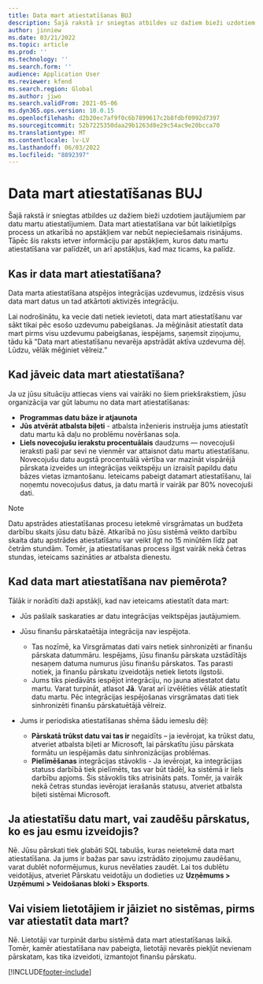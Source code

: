 ```yaml
---
title: Data mart atiestatīšanas BUJ
description: Šajā rakstā ir sniegtas atbildes uz dažiem bieži uzdotiem jautājumiem par datu martu atiestatījumiem.
author: jinniew
ms.date: 03/21/2022
ms.topic: article
ms.prod: ''
ms.technology: ''
ms.search.form: ''
audience: Application User
ms.reviewer: kfend
ms.search.region: Global
ms.author: jiwo
ms.search.validFrom: 2021-05-06
ms.dyn365.ops.version: 10.0.15
ms.openlocfilehash: d2b20ec7af9f0c6b7899617c2b8fdbf0992d7397
ms.sourcegitcommit: 52b7225350daa29b1263d8e29c54ac9e20bcca70
ms.translationtype: MT
ms.contentlocale: lv-LV
ms.lasthandoff: 06/03/2022
ms.locfileid: "8892397"
---
```

# <a name="data-mart-resets-faq"></a>Data mart atiestatīšanas BUJ

Šajā rakstā ir sniegtas atbildes uz dažiem bieži uzdotiem jautājumiem par datu martu atiestatījumiem. Data mart atiestatīšana var būt laikietilpīgs process un atkarībā no apstākļiem var nebūt nepieciešamais risinājums. Tāpēc šis raksts ietver informāciju par apstākļiem, kuros datu martu atiestatīšana var palīdzēt, un arī apstākļus, kad maz ticams, ka palīdz.

## <a name="what-is-a-data-mart-reset"></a>Kas ir data mart atiestatīšana?

Data marta atiestatīšana atspējos integrācijas uzdevumus, izdzēsis visus data mart datus un tad atkārtoti aktivizēs integrāciju.

Lai nodrošinātu, ka vecie dati netiek ievietoti, data mart atiestatīšanu var sākt tikai pēc esošo uzdevumu pabeigšanas. Ja mēģināsit atiestatīt data mart pirms visu uzdevumu pabeigšanas, iespējams, saņemsit ziņojumu, tādu kā "Data mart atiestatīšanu nevarēja apstrādāt aktīva uzdevuma dēļ. Lūdzu, vēlāk mēģiniet vēlreiz.”

## <a name="when-do-i-have-to-do-a-data-mart-reset"></a>Kad jāveic data mart atiestatīšana?

Ja uz jūsu situāciju attiecas viens vai vairāki no šiem priekšrakstiem, jūsu organizācija var gūt labumu no data mart atiestatīšanas:

- **Programmas datu bāze ir atjaunota**
- **Jūs atvērāt atbalsta biļeti** - atbalsta inženieris instruēja jums atiestatīt datu martu kā daļu no problēmu novēršanas soļa.
- **Liels novecojušu ierakstu procentuālais** daudzums — novecojuši ieraksti paši par sevi ne vienmēr var attaisnot datu martu atiestatīšanu. Novecojušu datu augstā procentuālā vērtība var mazināt vispārējā pārskata izveides un integrācijas veiktspēju un izraisīt papildu datu bāzes vietas izmantošanu. Ieteicams pabeigt datamart atiestatīšanu, lai noņemtu novecojušus datus, ja datu martā ir vairāk par 80% novecojuši dati.
 
> [!NOTE]
> Datu apstrādes atiestatīšanas procesu ietekmē virsgrāmatas un budžeta darbību skaits jūsu datu bāzē. Atkarībā no jūsu sistēmā veikto darbību skaita datu apstrādes atiestatīšanu var veikt ilgt no 15 minūtēm līdz pat četrām stundām. Tomēr, ja atiestatīšanas process ilgst vairāk nekā četras stundas, ieteicams sazināties ar atbalsta dienestu.
 
## <a name="when-is-a-data-mart-reset-inappropriate"></a>Kad data mart atiestatīšana nav piemērota?

Tālāk ir norādīti daži apstākļi, kad nav ieteicams atiestatīt data mart:

- Jūs pašlaik saskaraties ar datu integrācijas veiktspējas jautājumiem.
- Jūsu finanšu pārskataētāja integrācija nav iespējota. 

    - Tas nozīmē, ka Virsgrāmatas dati vairs netiek sinhronizēti ar finanšu pārskata datummāru. Iespējams, jūsu finanšu pārskata uzstādītājs nesaņem datuma numurus jūsu finanšu pārskatos. Tas parasti notiek, ja finanšu pārskatu izveidotājs netiek lietots ilgstoši.
    - Jums tiks piedāvāts iespējot integrāciju, no jauna atiestatot datu martu. Varat turpināt, atlasot **Jā**. Varat arī izvēlēties vēlāk atiestatīt datu martu. Pēc integrācijas iespējošanas virsgrāmatas dati tiek sinhronizēti finanšu pārskatuētājā vēlreiz. 
- Jums ir periodiska atiestatīšanas shēma šādu iemeslu dēļ:

    - **Pārskatā trūkst datu vai tas ir** negaidīts – ja ievērojat, ka trūkst datu, atveriet atbalsta biļeti ar Microsoft, lai pārskatītu jūsu pārskata formātu un iespējamās datu sinhronizācijas problēmas.
    - **Pielīmēšanas** integrācijas stāvoklis - Ja ievērojat, ka integrācijas statuss darbībā tiek pielīmēts, tas var būt tādēļ, ka sistēmā ir liels darbību apjoms. Šis stāvoklis tiks atrisināts pats. Tomēr, ja vairāk nekā četras stundas ievērojat ierašanās statusu, atveriet atbalsta biļeti sistēmai Microsoft. 
   
## <a name="if-i-reset-the-data-mart-will-i-lose-reports-that-ive-already-designed"></a>Ja atiestatīšu datu mart, vai zaudēšu pārskatus, ko es jau esmu izveidojis?

Nē. Jūsu pārskati tiek glabāti SQL tabulās, kuras neietekmē data mart atiestatīšana. Ja jums ir bažas par savu izstrādāto ziņojumu zaudēšanu, varat dublēt noformējumus, kurus nevēlaties zaudēt. Lai tos dublētu veidotājus, atveriet Pārskatu veidotāju un dodieties uz **Uzņēmums \> Uzņēmumi \> Veidošanas bloki \> Eksports**.
 
## <a name="do-all-users-have-to-exit-the-system-before-i-can-reset-the-data-mart"></a>Vai visiem lietotājiem ir jāiziet no sistēmas, pirms var atiestatīt data mart?

Nē. Lietotāji var turpināt darbu sistēmā data mart atiestatīšanas laikā. Tomēr, kamēr atiestatīšana nav pabeigta, lietotāji nevarēs piekļūt nevienam pārskatam, kas tika izveidoti, izmantojot finanšu pārskatu.

[!INCLUDE[footer-include](../../../includes/footer-banner.md)]
